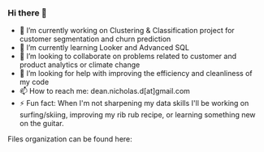 ### Hi there 👋

<!--
**NickD-Dean/NickD-Dean** is a ✨ _special_ ✨ repository because its `README.md` (this file) appears on your GitHub profile.

Here are some ideas to get you started:

- 🔭 I’m currently working on Clustering & Classification project for customer segmentation and churn prediction
- 🌱 I’m currently learning Looker and Advanced SQL
- 👯 I’m looking to collaborate on problems related to customer and product analytics or climate change
- 🤔 I’m looking for help with improving the efficiency and cleanliness of my code
- 📫 How to reach me: dean.nicholas.d[at]gmail.com
- ⚡ Fun fact: When I'm not sharpening my data skills I'll be working on surfing/skiing, improving my rib rub recipe, or learning something new on the guitar.
-->

- 🔭 I’m currently working on Clustering & Classification project for customer segmentation and churn prediction
- 🌱 I’m currently learning Looker and Advanced SQL
- 👯 I’m looking to collaborate on problems related to customer and product analytics or climate change
- 🤔 I’m looking for help with improving the efficiency and cleanliness of my code
- 📫 How to reach me: dean.nicholas.d[at]gmail.com
- ⚡ Fun fact: When I'm not sharpening my data skills I'll be working on surfing/skiing, improving my rib rub recipe, or learning something new on the guitar.



Files organization can be found here:

